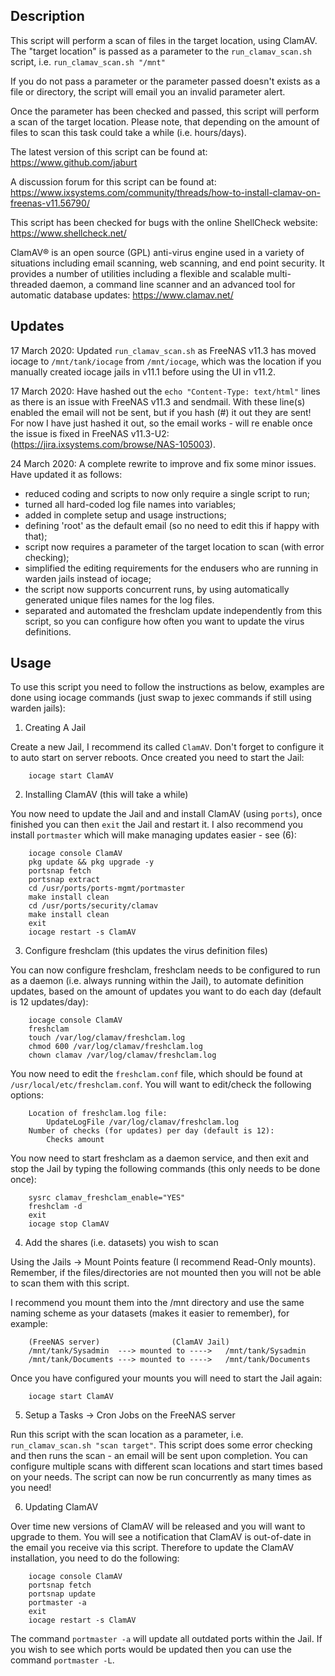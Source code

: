 ## Description
This script will perform a scan of files in the target location, using ClamAV.
The "target location" is passed as a parameter to the `run_clamav_scan.sh` script,
i.e. `run_clamav_scan.sh "/mnt"`

If you do not pass a parameter or the parameter passed doesn't exists as a file
or directory, the script will email you an invalid parameter alert.

Once the parameter has been checked and passed, this script will perform a scan
of the target location.  Please note, that depending on the amount of files to
scan this task could take a while (i.e. hours/days).

The latest version of this script can be found at:
	https://www.github.com/jaburt

A discussion forum for this script can be found at:
	https://www.ixsystems.com/community/threads/how-to-install-clamav-on-freenas-v11.56790/

This script has been checked for bugs with the online ShellCheck website:
https://www.shellcheck.net/

ClamAV® is an open source (GPL) anti-virus engine used in a variety of situations
including email scanning, web scanning, and end point security. It provides a number
of utilities including a flexible and scalable multi-threaded daemon, a command line
scanner and an advanced tool for automatic database updates:
https://www.clamav.net/

## Updates
17 March 2020: Updated `run_clamav_scan.sh` as FreeNAS v11.3 has moved iocage to
`/mnt/tank/iocage` from `/mnt/iocage`, which was the location if you manually created
iocage jails in v11.1 before using the UI in v11.2.

17 March 2020: Have hashed out the `echo "Content-Type: text/html"` lines as there
is an issue with FreeNAS v11.3 and sendmail.  With these line(s) enabled the email
will not be sent, but if you hash (#) it out they are sent! For now I have just hashed
it out, so the email works - will re enable once the issue is fixed in FreeNAS v11.3-U2:
(https://jira.ixsystems.com/browse/NAS-105003).

24 March 2020: A complete rewrite to improve and fix some minor issues.
Have updated it as follows:

* reduced coding and scripts to now only require a single script to run;
* turned all hard-coded log file names into variables;
* added in complete setup and usage instructions;
* defining 'root' as the default email (so no need to edit this if happy with that);
* script now requires a parameter of the target location to scan (with error checking);
* simplified the editing requirements for the endusers who are running in warden jails instead of iocage;
* the script now supports concurrent runs, by using automatically generated unique files names for the log files.
* separated and automated the freshclam update independently from this script, so you can configure how often you want to update the virus definitions.

## Usage
To use this script you need to follow the instructions as below, examples are done
using iocage commands (just swap to jexec commands if still using warden jails):

1) Creating A Jail

Create a new Jail, I recommend its called `ClamAV`.  Don't forget to configure it to auto start on server reboots.  Once created you need to start the Jail:
```
	iocage start ClamAV
```
2) Installing ClamAV (this will take a while)

You now need to update the Jail and and install ClamAV (using `ports`), once finished you can then `exit` the Jail and restart it.  I also recommend you install `portmaster` which will make managing updates easier - see (6):
```
	iocage console ClamAV
	pkg update && pkg upgrade -y
	portsnap fetch
	portsnap extract
	cd /usr/ports/ports-mgmt/portmaster
	make install clean
	cd /usr/ports/security/clamav
	make install clean
	exit
	iocage restart -s ClamAV
```
3) Configure freshclam (this updates the virus definition files)

You can now configure freshclam, freshclam needs to be configured to run as a daemon (i.e. always running within the Jail), to automate definition updates, based on the amount of updates you want to do each day (default is 12 updates/day):
```
 	iocage console ClamAV
 	freshclam
	touch /var/log/clamav/freshclam.log
	chmod 600 /var/log/clamav/freshclam.log
	chown clamav /var/log/clamav/freshclam.log
```
You now need to edit the `freshclam.conf` file, which should be found at `/usr/local/etc/freshclam.conf`.  You will want to edit/check the following options:
```
	Location of freshclam.log file:
 		UpdateLogFile /var/log/clamav/freshclam.log
	Number of checks (for updates) per day (default is 12):
		Checks amount
```
You now need to start freshclam as a daemon service, and then exit and stop the Jail by typing the following commands (this only needs to be done once):
```
	sysrc clamav_freshclam_enable="YES"
	freshclam -d
	exit
	iocage stop ClamAV
```
4) Add the shares (i.e. datasets) you wish to scan

Using the Jails -> Mount Points feature (I recommend Read-Only mounts).  Remember, if the files/directories are not mounted then you will not be able to scan them with this script.

I recommend you mount them into the /mnt directory and use the same naming scheme as your datasets (makes it easier to remember), for example:
```
 	(FreeNAS server)				(ClamAV Jail)
 	/mnt/tank/Sysadmin	---> mounted to ---->	/mnt/tank/Sysadmin
 	/mnt/tank/Documents	---> mounted to ---->	/mnt/tank/Documents
```
Once you have configured your mounts you will need to start the Jail again:
```
	iocage start ClamAV
```
5) Setup a Tasks -> Cron Jobs on the FreeNAS server

Run this script with the scan location as a parameter,  i.e. `run_clamav_scan.sh "scan target"`.  This script does some error checking and then runs the scan - an email will be sent upon completion.  You can configure multiple scans with different scan locations and start times based on your needs.  The script can now be run concurrently as many times as you need!

6) Updating ClamAV

Over time new versions of ClamAV will be released and you will want to upgrade to them. You will see a notification that ClamAV is out-of-date in the email you receive via this script.  Therefore to update the ClamAV installation, you need to do the following:
```
	iocage console ClamAV
	portsnap fetch
	portsnap update
	portmaster -a
	exit
	iocage restart -s ClamAV
```
 The command `portmaster -a` will update all outdated ports within the Jail. If you wish to see which ports would be updated then you can use the command `portmaster -L`.
